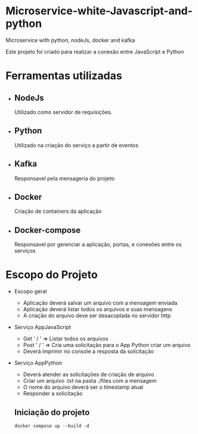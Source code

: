 # Microservice-white-Javascript-and-python
Microservice with python, nodeJs, docker and kafka

Este projeto foi criado para realizar a conexão entre JavaScript e Python

# Ferramentas utilizadas

- ## NodeJs

  Utilizado como servidor de requisições.

- ## Python

  Utilizado na criação do serviço a partir de eventos

- ## Kafka

  Responsavel pela mensageria do projeto

- ## Docker

  Criação de containers da aplicação

- ## Docker-compose

  Responsavel por gerenciar a aplicação, portas, e conexões entre os serviços

# Escopo do Projeto

- Escopo geral

  - Aplicação deverá salvar um arquivo com a mensagem enviada
  - Aplicação deverá listar todos os arquivos e suas mensagens
  - A criação do arquivo deve ser desacoplada no servidor http

- Serviço AppJavaScript

  - Get ' / ' => Listar todos os arquivos
  - Post ' / ' => Cria uma solicitação para o App Python criar um arquivo
  - Deverá imprimir no console a resposta da solicitação

- Serviço AppPython
  - Deverá atender as solicitações de criação de arquivo
  - Criar um arquivo .txt na pasta ./files com a mensagem
  - O nome do arquivo deverá ser o timestamp atual
  - Responder a solicitação
  
  ## Iniciação do projeto
  
  ```
  docker compose up --build -d
  ```

